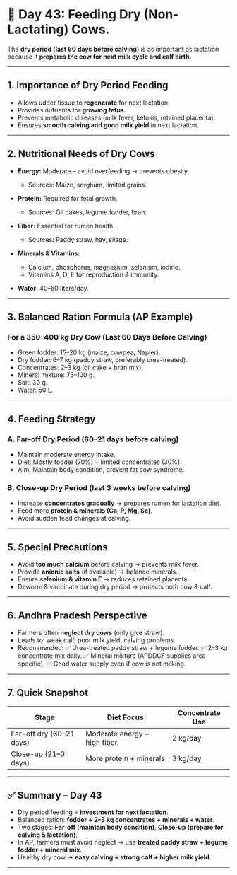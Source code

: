 <h1>🐄 Day 43: Feeding Dry (Non-Lactating) Cows.</h1>

The **dry period (last 60 days before calving)** is as important as lactation because it **prepares the cow for next milk cycle and calf birth**.

---

## 1. Importance of Dry Period Feeding

* Allows udder tissue to **regenerate** for next lactation.
* Provides nutrients for **growing fetus**.
* Prevents metabolic diseases (milk fever, ketosis, retained placenta).
* Ensures **smooth calving and good milk yield** in next lactation.

---

## 2. Nutritional Needs of Dry Cows

* **Energy:** Moderate – avoid overfeeding → prevents obesity.

  * Sources: Maize, sorghum, limited grains.
* **Protein:** Required for fetal growth.

  * Sources: Oil cakes, legume fodder, bran.
* **Fiber:** Essential for rumen health.

  * Sources: Paddy straw, hay, silage.
* **Minerals & Vitamins:**

  * Calcium, phosphorus, magnesium, selenium, iodine.
  * Vitamins A, D, E for reproduction & immunity.
* **Water:** 40–60 liters/day.

---

## 3. Balanced Ration Formula (AP Example)

### **For a 350–400 kg Dry Cow (Last 60 Days Before Calving)**

* Green fodder: 15–20 kg (maize, cowpea, Napier).
* Dry fodder: 6–7 kg (paddy straw, preferably urea-treated).
* Concentrates: 2–3 kg (oil cake + bran mix).
* Mineral mixture: 75–100 g.
* Salt: 30 g.
* Water: 50 L.

---

## 4. Feeding Strategy

### **A. Far-off Dry Period (60–21 days before calving)**

* Maintain moderate energy intake.
* Diet: Mostly fodder (70%) + limited concentrates (30%).
* Aim: Maintain body condition, prevent fat cow syndrome.

### **B. Close-up Dry Period (last 3 weeks before calving)**

* Increase **concentrates gradually** → prepares rumen for lactation diet.
* Feed more **protein & minerals (Ca, P, Mg, Se)**.
* Avoid sudden feed changes at calving.

---

## 5. Special Precautions

* Avoid **too much calcium** before calving → prevents milk fever.
* Provide **anionic salts** (if available) → balance minerals.
* Ensure **selenium & vitamin E** → reduces retained placenta.
* Deworm & vaccinate during dry period → protects both cow & calf.

---

## 6. Andhra Pradesh Perspective

* Farmers often **neglect dry cows** (only give straw).
* Leads to: weak calf, poor milk yield, calving problems.
* Recommended:
  ✅ Urea-treated paddy straw + legume fodder.
  ✅ 2–3 kg concentrate mix daily.
  ✅ Mineral mixture (APDDCF supplies area-specific).
  ✅ Good water supply even if cow is not milking.

---

## 7. Quick Snapshot

| Stage                    | Diet Focus                   | Concentrate Use |
| ------------------------ | ---------------------------- | --------------- |
| Far-off dry (60–21 days) | Moderate energy + high fiber | 2 kg/day        |
| Close-up (21–0 days)     | More protein + minerals      | 3 kg/day        |

---

## ✅ Summary – Day 43

* Dry period feeding = **investment for next lactation**.
* Balanced ration: **fodder + 2–3 kg concentrates + minerals + water**.
* Two stages: **Far-off (maintain body condition)**, **Close-up (prepare for calving & lactation)**.
* In AP, farmers must avoid neglect → use **treated paddy straw + legume fodder + mineral mix**.
* Healthy dry cow → **easy calving + strong calf + higher milk yield**.

---

